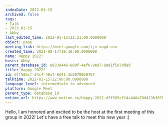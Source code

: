 ```yaml
---
indexDate: 2022-01-15
archived: false
tags:
- Talk
- 2022-01-15
- Abby
last_edited_time: 2022-01-15T22:21:00.0000000
object: page
meeting_link: https://meet.google.com/ijn-vugd-osn
created_time: 2021-08-17T19:10:00.0000000
name: Happy 2022!
hosts: Abby
parent_database_id: e9339446-880f-4ef0-8ad7-8ad1f507dded
title: Happy 2022!
id: dff585cf-24c4-48a7-8d41-3b30708b0767
talktime: 2022-01-15T22:00:00.0000000
language_level: intermediate to advanced
platform: Google Meet
parent_type: database_id
notion_url: https://www.notion.so/Happy-2022-dff585cf24c448a78d413b30708b0767
---
```


Hello, I am honored and excited to be the host at the first meeting of this group in 2022! Let's have a free talk to meet this new year :)





